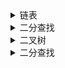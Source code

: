 
<details><summary>链表</summary>

|File|Description|
|:----:|:----:|
| [BM1](./BM1.py) | 反转链表 |
| [BM2](./BM2.py) | 链表内指定区间反转 |
| [BM3]() |  |
| [BM4](./BM4.py) | 合并两个排序的链表 |
| [BM5](./BM5.py) | 合并k个已排序的链表 |
| [BM6](./BM6.py) | 判断链表中是否有环 |
| [BM7](./BM7.py) | 链表中环的入口结点 |
| [BM8](./BM8.py) | 链表中倒数最后k个结点 |
| [BM9](./BM9.py) | 删除链表的倒数第n个节点 |
| [BM10](./BM10.py) | 两个链表的第一个公共结点 |
| [BM11](./BM11.py) | 链表相加(二) |
| [BM12](./BM12.py) | 单链表排序（归并） |
| [BM13](./BM13.py) | 判断一个链表是否为回文结构 |
| [BM14](./BM14.py) | 链表的奇偶重排 |
| [BM15](./BM15.py) | 删除有序链表中重复的元素-I |
| [BM16](./BM16.py) | 删除有序链表中重复的元素-II |
| [BM17](./BM17.py) | BST的构造 |
</details>

<details><summary>二分查找</summary>

|File|Description|
|:----:|:----:|
| [BM17](./BM17.py) | 二分查找-I |
| [BM18](./BM18.py) | 二维数组中的查找 |
| [BM19](./BM19.py) | 寻找峰值 |
| [BM20](./BM20.py) | *数组中的逆序对（归并排序的应用） |
| [BM21](./BM21.py) | 旋转数组的最小数字 |
| [BMEX1](./BMEX1.py) | 二分查找-搜索左右边界 |
</details>

<details><summary>二叉树</summary>

|File|Description|
|:----:|:----:|
| [BM23](./BM23.py) | 求二叉树的前序遍历 |
| [BM24](./BM24.py) | 求二叉树的中序遍历 |
| [BM25](./BM25.py) | 求二叉树的后序遍历 |
| [BM26](./BM26.py) | 求二叉树的层序遍历 |
| [BM27](./BM27.py) | 按之字形顺序打印二叉树 |
| [BM28](./BM28.py) | 二叉树的最大深度 |
| [BM29](./BM29.py) | 二叉树中和为某一值的路径(一) |
| [BM30](./BM30.py) | 二叉搜索树与双向链表 |
| [BM31](./BM31.py) | 对称的二叉树 |
| [BM32](./BM32.py) | 合并二叉树 |
| [BM33](./BM33.py) | 二叉树的最大深度 |
| [BM34](./BM34.py) | 判断是不是二叉搜索树 |
| [BM35](./BM35.py) | 判断是不是完全二叉树 |
| [BMEX4](./BMEX4.py) | 二叉树的镜像 |
| [BMEX5](./BMEX5.py) | 填充每个节点的下一个右侧节点指针 |
| [BMEX6](./BMEX6.py) | 二叉树展开为链表 |
| [BMEX7](./BMEX7.py) | 最大二叉树 |
| [BMEX8](./BMEX8.py) | 三种类型的构造二叉树 |
| [BMEX9](./BMEX9.py) | 二叉树的序列化和反序列化 |
| [BMEX10](./BMEX10.py) | 寻找重复的子树 |
| [BMEX11](./BMEX11.py) | 二叉搜索树中第K小的元素（中序遍历的性质） |
| [BMEX12](./BMEX12.py) | 二叉搜索树中第K小的元素（中序遍历的性质） |
| [BMEX13](./BMEX13.py) | 验证二叉搜索树 |
| [BMEX14](./BMEX14.py) | 二叉搜索树中的搜索，插入，删除 |
| [BMEX15](./BMEX15.py) | 二叉搜索树构造 |
| [BMEX16](./BMEX16.py) | 二叉树的最近公共祖先 |
| [BMEX17](./BMEX17.py) | 二叉搜索树的最近公共祖先 |
| [BMEX18](./BMEX18.py) | 完全二叉树的节点个数 |
</details>

<details><summary>二分查找</summary>

|File|Description|
|:----:|:----:|
| [BM87](./BM87.py) | 合并两个有序的数组 |
| [BM88](./BM88.py) | 判断是否为回文字符串 |
| [BM89](./BM89.py) | 合并区间 |
| [BM90](./BM90.py) | 最小覆盖子串 |
| [BM91](./BM91.py) | 反转字符串 |
| [BM92](./BM92.py) | 最长无重复子数组 |
| [BM93](./BM93.py) | 盛水最多的容器 |
| [BM94](./BM94.py) | 接雨水问题 |
| [BMEX2](./BMEX2.py) | 字符串的排列 |
| [BMEX3](./BMEX3.py) | 找到字符串中所有字母异位词 |
</details>